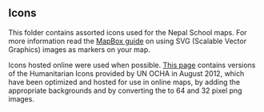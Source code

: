 Icons
-----

This folder contains assorted icons used for the Nepal School maps. For more information read the [MapBox guide](http://www.mapbox.com/tilemill/docs/guides/advanced-map-design/#images_as_icons) on using SVG (Scalable Vector Graphics) images as markers on your map.

Icons hosted online were used when possible. [This page](http://mw1.google.com/crisisresponse/icons/un-ocha/index.html) contains versions of the Humanitarian Icons provided by UN OCHA in August 2012, which have been optimized and hosted for use in online maps, by adding the appropriate backgrounds and by converting the to 64 and 32 pixel png images.